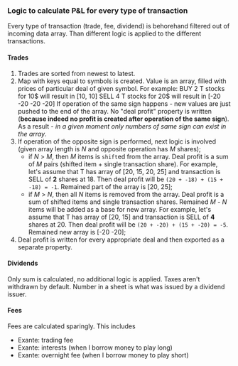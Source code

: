 ### Logic to calculate P&L for every type of transaction

Every type of transaction (trade, fee, dividend) is behorehand filtered out of incoming data array.
Than different logic is applied to the different transactions.

#### Trades 

1. Trades are sorted from newest to latest.
2. Map with keys equal to symbols is created. Value is an array, filled with prices of particular deal of given symbol. For example:
   BUY 2 T stocks for 10$ will result in [10, 10]
   SELL 4 T stocks for 20$ will result in [-20 -20 -20 -20]
   If operation of the same sign happens - new values are just pushed to the end of the array. No "deal profit" property is written (**because indeed no profit is created after operation of the same sign**).
   As a result - *in a given moment only numbers of same sign can exist in the array*.
3. If operation of the opposite sign is performed, next logic is involved (given array length is *N* and opposite operation has *M* shares);
   - if *N* > *M*, then *M* items is `shift`ed from the array. Deal profit is a sum of *M* pairs (shifted item + single transaction share). For example,
   let's assume that T has array of [20, 15, 20, 25] and transaction is SELL of **2** shares at 18. Then deal profit will be `(20 + -18) + (15 + -18) = -1`. Remained part of the array is [20, 25];
    - if *M* > *N*, then all *N* items is removed from the array. Deal profit is a sum of shifted items and single transaction shares. Remained *M* - *N* items will be added as a base for new array. For example, let's assume that T has array of [20, 15] and transaction is SELL of **4** shares at 20. Then deal profit will be `(20 + -20) + (15 + -20) = -5`. Remained new array is [-20 -20];
4. Deal profit is written for every appropriate deal and then exported as a separate property.


#### Dividends

Only sum is calculated, no additional logic is applied. Taxes aren't withdrawn by default. Number in a sheet is what was issued by a dividend issuer.

#### Fees

Fees are calculated sparingly. This includes
- Exante: trading fee
- Exante: interests (when I borrow money to play long)
- Exante: overnight fee (when I borrow money to play short)